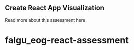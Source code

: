 ## Create React App Visualization

Read more about this assessment here
# falgu_eog-react-assessment
